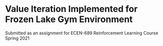 # Value Iteration Implemented for Frozen Lake Gym Environment
Submitted as an assignment for ECEN-689 Reinforcement Learning Course Spring 2021
